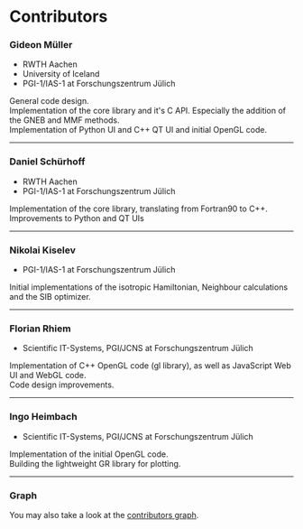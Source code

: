 # Contributors

### Gideon Müller
* RWTH Aachen
* University of Iceland
* PGI-1/IAS-1 at Forschungszentrum Jülich

General code design.<br />
Implementation of the core library and it's C API. Especially the addition of the GNEB and MMF methods.<br />
Implementation of Python UI and C++ QT UI and initial OpenGL code.<br />

-----------------


### Daniel Schürhoff
* RWTH Aachen
* PGI-1/IAS-1 at Forschungszentrum Jülich

Implementation of the core library, translating from Fortran90 to C++.<br />
Improvements to Python and QT UIs

-----------------


### Nikolai Kiselev
* PGI-1/IAS-1 at Forschungszentrum Jülich

Initial implementations of the isotropic Hamiltonian, Neighbour calculations and the SIB optimizer.

-----------------


### Florian Rhiem
* Scientific IT-Systems, PGI/JCNS at Forschungszentrum Jülich 

Implementation of C++ OpenGL code (gl library), as well as JavaScript Web UI and WebGL code.<br />
Code design improvements. 

-----------------


### Ingo Heimbach
* Scientific IT-Systems, PGI/JCNS at Forschungszentrum Jülich 

Implementation of the initial OpenGL code.<br />
Building the lightweight GR library for plotting.

-----------------


### Graph
You may also take a look at the [contributors graph][1].


[1]: https://github.com/PGI-1/monospin/graphs/contributors